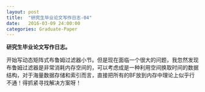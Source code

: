 ```yaml
---
layout: post
title:  "研究生毕业论文写作日志-04"
date:   2016-03-09 24:00:00
categories: Graduate-Paper
---
```

<strong>研究生毕业论文写作日志。</strong>
<p>
	开始写动态矩阵式布鲁姆过滤器小节。但是现在面临一个很大的问题，我忽然发现布鲁姆过滤器是非常消耗内存空间的，可以考虑成是一种利用空间换取时间的数据结构，对于海量数据存储和索引而言，直接把所有的BF放到内存中理论上似乎行不通！得抓紧寻找解决方案呀！
</p>